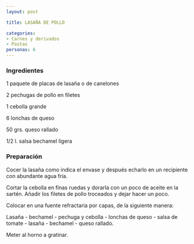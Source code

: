 ```yaml
---
layout: post

title: LASAÑA DE POLLO

categories:
- Carnes y derivados
- Pastas
personas: 6 
---
```


<h3>Ingredientes</h3>
1 paquete de placas de lasaña o de canelones

2 pechugas de pollo en filetes

1 cebolla grande

6 lonchas de queso

50 grs. queso rallado

1/2 l. salsa bechamel ligera

<h3>Preparación</h3>
Cocer la lasaña como indica el envase y después echarlo en un recipiente con abundante agua fría.

Cortar la cebolla en finas ruedas y dorarla con un poco de aceite en la sartén. Añadir los filetes de pollo troceados y dejar hacer un poco.

Colocar en una fuente refractaria por capas, de la siguiente manera:

Lasaña - bechamel - pechuga y cebolla - lonchas de queso - salsa de tomate - lasaña - bechamel - queso rallado.

Meter al horno a gratinar.

